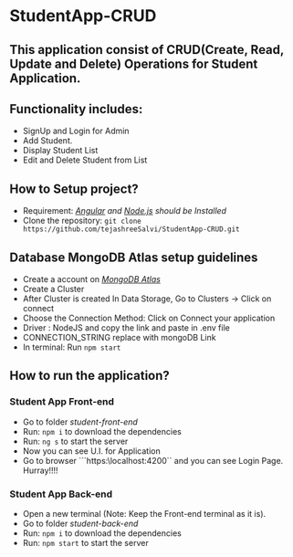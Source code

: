 # StudentApp-CRUD
## This application consist of CRUD(Create, Read, Update and Delete) Operations for Student Application.
## Functionality includes:
  - SignUp and Login for Admin
  - Add Student.
  - Display Student List
  - Edit and Delete Student from List
## How to Setup project?
- Requirement: *[Angular](https://cli.angular.io/) and [Node.js](https://nodejs.org/en/) should be Installed*
- Clone the repository:
```git clone https://github.com/tejashreeSalvi/StudentApp-CRUD.git```
## Database MongoDB Atlas setup guidelines
- Create a account on *[MongoDB Atlas](https://account.mongodb.com/account/login)*
- Create a Cluster
- After Cluster is created In Data Storage, Go to Clusters -> Click on connect
- Choose the Connection Method: Click on Connect your application
- Driver : NodeJS and copy the link and paste in .env file
- CONNECTION_STRING replace with mongoDB Link
- In terminal: Run ```npm start``` 
## How to run the application?
### Student App Front-end
- Go to folder *student-front-end*
- Run: ```npm i``` to download the dependencies
- Run: ```ng s``` to start the server
- Now you can see U.I. for Application
- Go to browser ```https:\\localhost:4200``  and you can see Login Page. Hurray!!!!
### Student App Back-end
- Open a new terminal (Note: Keep the Front-end terminal as it is).
- Go to folder *student-back-end*
- Run: ```npm i``` to download the dependencies
- Run: ```npm start``` to start the server
 
